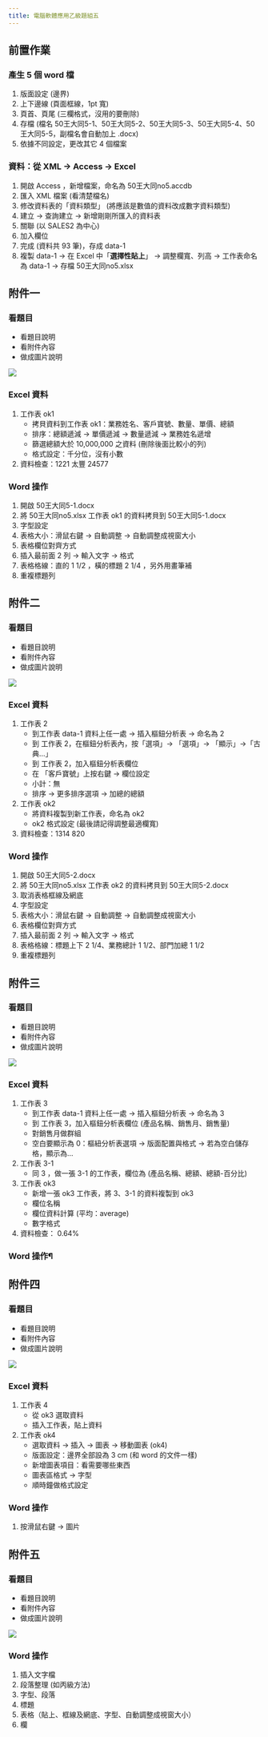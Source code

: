 ```yaml
---
title: 電腦軟體應用乙級題組五
---
```

## 前置作業

### 產生 5 個 word 檔

1. 版面設定 (邊界)
1. 上下邊線 (頁面框線，1pt 寬)
1. 頁首、頁尾 (三欄格式，沒用的要刪除)
1. 存檔 (檔名 50王大同5-1、50王大同5-2、50王大同5-3、50王大同5-4、50王大同5-5，副檔名會自動加上 .docx)
1. 依據不同設定，更改其它 4 個檔案

### 資料：從 XML → Access → Excel

1. 開啟 Access ，新增檔案，命名為 50王大同no5.accdb
1. 匯入 XML 檔案 (看清楚檔名)
1. 修改資料表的「資料類型」 (將應該是數值的資料改成數字資料類型)
1. 建立 → 查詢建立 → 新增剛剛所匯入的資料表
1. 關聯 (以 SALES2 為中心)
1. 加入欄位
1. 完成 (資料共 93 筆)，存成 data-1
1. 複製 data-1 → 在 Excel 中「**選擇性貼上**」 → 調整欄寬、列高 → 工作表命名為 data-1 → 存檔 50王大同no5.xlsx

## 附件一

### 看題目

- 看題目說明
- 看附件內容
- 做成圖片說明

![](./images/700-5-1.png)

### Excel 資料

1. 工作表 ok1
   - 拷貝資料到工作表 ok1：業務姓名、客戶寶號、數量、單價、總額
   - 排序：總額遞減 → 單價遞減 → 數量遞減 → 業務姓名遞增
   - 篩選總額大於 10,000,000 之資料 (刪除後面比較小的列)
   - 格式設定：千分位，沒有小數
1. 資料檢查：1221 太豐 24577

### Word 操作

1. 開啟 50王大同5-1.docx
1. 將 50王大同no5.xlsx 工作表 ok1 的資料拷貝到 50王大同5-1.docx
1. 字型設定
1. 表格大小：滑鼠右鍵 → 自動調整 → 自動調整成視窗大小
1. 表格欄位對齊方式
1. 插入最前面 2 列 → 輸入文字 → 格式
1. 表格格線：直的 1 1/2 ，橫的標題 2 1/4 ，另外用畫筆補
1. 重複標題列

## 附件二

### 看題目

- 看題目說明
- 看附件內容
- 做成圖片說明

![](./images/700-5-2.png)

### Excel 資料

1. 工作表 2
   - 到工作表 data-1 資料上任一處 → 插入樞鈕分析表 → 命名為 2
   - 到 工作表 2，在樞鈕分析表內，按「選項」→ 「選項」→ 「顯示」→「古典…」
   - 到 工作表 2，加入樞鈕分析表欄位
   - 在 「客戶寶號」上按右鍵 → 欄位設定
   - 小計：無
   - 排序 → 更多排序選項 → 加總的總額
1. 工作表 ok2
   - 將資料複製到新工作表，命名為 ok2
   - ok2 格式設定 (最後請記得調整最適欄寬)
1. 資料檢查：1314 820

### Word 操作

1. 開啟 50王大同5-2.docx
1. 將 50王大同no5.xlsx 工作表 ok2 的資料拷貝到 50王大同5-2.docx
1. 取消表格框線及網底
1. 字型設定
1. 表格大小：滑鼠右鍵 → 自動調整 → 自動調整成視窗大小
1. 表格欄位對齊方式
1. 插入最前面 2 列 → 輸入文字 → 格式
1. 表格格線：標題上下 2 1/4、業務總計 1 1/2、部門加總 1 1/2
1. 重複標題列

## 附件三

### 看題目

- 看題目說明
- 看附件內容
- 做成圖片說明

![](./images/700-5-3.png)

### Excel 資料

1. 工作表 3
   - 到工作表 data-1 資料上任一處 → 插入樞鈕分析表 → 命名為 3
   - 到 工作表 3，加入樞鈕分析表欄位 (產品名稱、銷售月、銷售量)
   - 對銷售月做群組
   - 空白要顯示為 0：樞紐分析表選項 → 版面配置與格式 → 若為空白儲存格，顯示為…
1. 工作表 3-1
   - 同 3 ，做一張 3-1 的工作表，欄位為 (產品名稱、總額、總額-百分比)
1. 工作表 ok3
   - 新增一張 ok3 工作表，將 3、3-1 的資料複製到 ok3
   - 欄位名稱
   - 欄位資料計算 (平均：average)
   - 數字格式
1. 資料檢查： 0.64%

### Word 操作¶

## 附件四

### 看題目

- 看題目說明
- 看附件內容
- 做成圖片說明

![](./images/700-5-4.png)

### Excel 資料

1. 工作表 4
   - 從 ok3 選取資料
   - 插入工作表，貼上資料
1. 工作表 ok4
   - 選取資料 → 插入 → 圖表 → 移動圖表 (ok4)
   - 版面設定：邊界全部設為 3 cm (和 word 的文件一樣)
   - 新增圖表項目：看需要哪些東西
   - 圖表區格式 → 字型
   - 順時鐘做格式設定

### Word 操作

1. 按滑鼠右鍵 → 圖片

## 附件五

### 看題目

- 看題目說明
- 看附件內容
- 做成圖片說明

![](./images/700-5-5.png)

### Word 操作

1. 插入文字檔
1. 段落整理 (如丙級方法)
1. 字型、段落
1. 標題
1. 表格（貼上、框線及網底、字型、自動調整成視窗大小）
1. 欄
